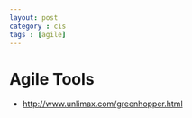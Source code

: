 ```yaml
---
layout: post
category : cis
tags : [agile]
---
```


# Agile Tools

* http://www.unlimax.com/greenhopper.html
